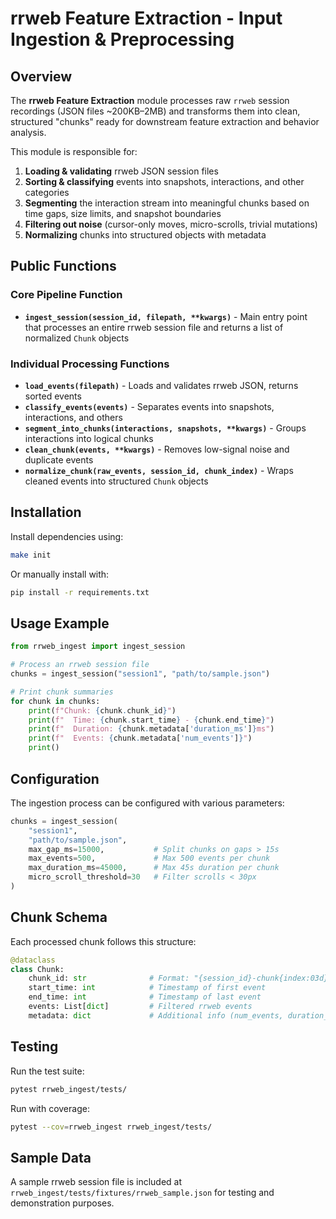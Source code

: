 # rrweb Feature Extraction - Input Ingestion & Preprocessing

## Overview

The **rrweb Feature Extraction** module processes raw `rrweb` session recordings (JSON files ~200KB–2MB) and transforms them into clean, structured "chunks" ready for downstream feature extraction and behavior analysis.

This module is responsible for:

1. **Loading & validating** rrweb JSON session files
2. **Sorting & classifying** events into snapshots, interactions, and other categories
3. **Segmenting** the interaction stream into meaningful chunks based on time gaps, size limits, and snapshot boundaries
4. **Filtering out noise** (cursor-only moves, micro-scrolls, trivial mutations)
5. **Normalizing** chunks into structured objects with metadata

## Public Functions

### Core Pipeline Function

- **`ingest_session(session_id, filepath, **kwargs)`** - Main entry point that processes an entire rrweb session file and returns a list of normalized `Chunk` objects

### Individual Processing Functions

- **`load_events(filepath)`** - Loads and validates rrweb JSON, returns sorted events
- **`classify_events(events)`** - Separates events into snapshots, interactions, and others
- **`segment_into_chunks(interactions, snapshots, **kwargs)`** - Groups interactions into logical chunks
- **`clean_chunk(events, **kwargs)`** - Removes low-signal noise and duplicate events
- **`normalize_chunk(raw_events, session_id, chunk_index)`** - Wraps cleaned events into structured `Chunk` objects

## Installation

Install dependencies using:

```bash
make init
```

Or manually install with:

```bash
pip install -r requirements.txt
```

## Usage Example

```python
from rrweb_ingest import ingest_session

# Process an rrweb session file
chunks = ingest_session("session1", "path/to/sample.json")

# Print chunk summaries
for chunk in chunks:
    print(f"Chunk: {chunk.chunk_id}")
    print(f"  Time: {chunk.start_time} - {chunk.end_time}")
    print(f"  Duration: {chunk.metadata['duration_ms']}ms")
    print(f"  Events: {chunk.metadata['num_events']}")
    print()
```

## Configuration

The ingestion process can be configured with various parameters:

```python
chunks = ingest_session(
    "session1", 
    "path/to/sample.json",
    max_gap_ms=15000,           # Split chunks on gaps > 15s
    max_events=500,             # Max 500 events per chunk
    max_duration_ms=45000,      # Max 45s duration per chunk
    micro_scroll_threshold=30   # Filter scrolls < 30px
)
```

## Chunk Schema

Each processed chunk follows this structure:

```python
@dataclass
class Chunk:
    chunk_id: str              # Format: "{session_id}-chunk{index:03d}"
    start_time: int            # Timestamp of first event
    end_time: int              # Timestamp of last event
    events: List[dict]         # Filtered rrweb events
    metadata: dict             # Additional info (num_events, duration_ms, etc.)
```

## Testing

Run the test suite:

```bash
pytest rrweb_ingest/tests/
```

Run with coverage:

```bash
pytest --cov=rrweb_ingest rrweb_ingest/tests/
```

## Sample Data

A sample rrweb session file is included at `rrweb_ingest/tests/fixtures/rrweb_sample.json` for testing and demonstration purposes.
